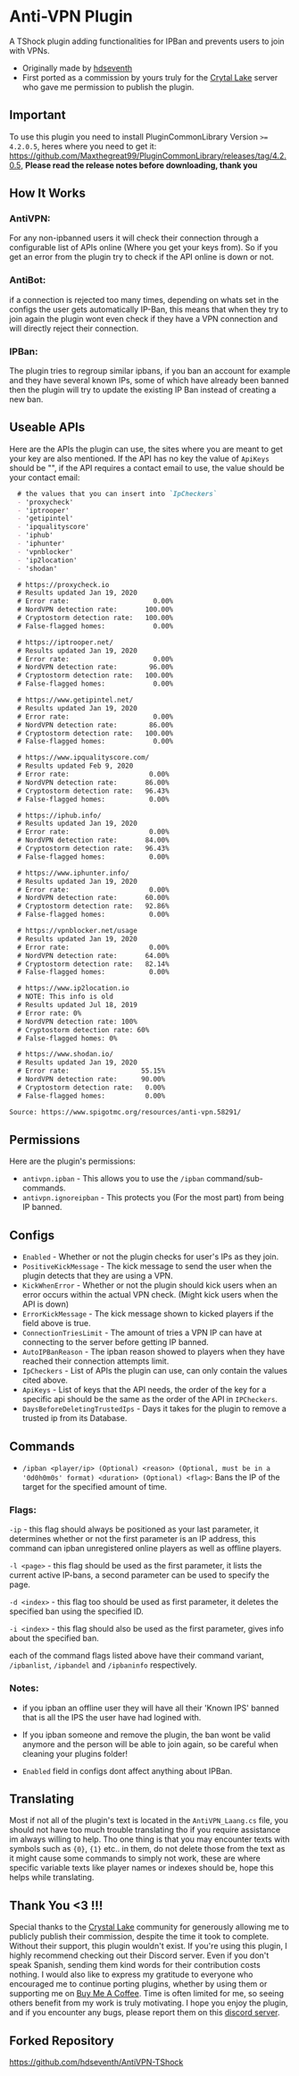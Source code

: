
# Anti-VPN Plugin

A TShock plugin adding functionalities for IPBan and prevents users to join with VPNs.
- Originally made by [hdseventh](https://github.com/hdseventh)
- First ported as a commission by yours truly for the [Crytal Lake](https://discord.gg/tFWzhWXFYh) server who gave me permission to publish the plugin.

## Important
To use this plugin you need to install PluginCommonLibrary Version `>= 4.2.0.5`, heres where you need to get it: https://github.com/Maxthegreat99/PluginCommonLibrary/releases/tag/4.2.0.5, **Please read the release notes before downloading, thank you**

## How It Works

### AntiVPN:
For any non-ipbanned users it will check their connection through a configurable list of APIs online (Where you get your keys from). So if you get an error from the plugin try to check if the API online is down or not.

### AntiBot:
if a connection is rejected too many times, depending on whats set in the configs the user gets automatically IP-Ban, this means that when they try to join again the plugin wont even check if they have a VPN connection and will directly reject their connection.

### IPBan:
The plugin tries to regroup similar ipbans, if you ban an account for example and they have several known IPs, some of which have already been banned then the plugin will try to update the existing IP Ban instead of creating a new ban. 

## Useable APIs

Here are the APIs the plugin can use, the sites where you are meant to get your key are also mentioned. If the API has no key  the value of `ApiKeys` should be "", if the API requires a contact email to use, the value should be your contact email:

```md
  # the values that you can insert into `IpCheckers`
  - 'proxycheck'
  - 'iptrooper'
  - 'getipintel'
  - 'ipqualityscore'
  - 'iphub'
  - 'iphunter'
  - 'vpnblocker'
  - 'ip2location'
  - 'shodan'

  # https://proxycheck.io
  # Results updated Jan 19, 2020
  # Error rate:                     0.00%
  # NordVPN detection rate:       100.00%
  # Cryptostorm detection rate:   100.00%
  # False-flagged homes:            0.00%

  # https://iptrooper.net/
  # Results updated Jan 19, 2020
  # Error rate:                     0.00%
  # NordVPN detection rate:        96.00%
  # Cryptostorm detection rate:   100.00%
  # False-flagged homes:            0.00%

  # https://www.getipintel.net/
  # Results updated Jan 19, 2020
  # Error rate:                     0.00%
  # NordVPN detection rate:        86.00%
  # Cryptostorm detection rate:   100.00%
  # False-flagged homes:            0.00%

  # https://www.ipqualityscore.com/
  # Results updated Feb 9, 2020
  # Error rate:                    0.00%
  # NordVPN detection rate:       86.00%
  # Cryptostorm detection rate:   96.43%
  # False-flagged homes:           0.00%

  # https://iphub.info/
  # Results updated Jan 19, 2020
  # Error rate:                    0.00%
  # NordVPN detection rate:       84.00%
  # Cryptostorm detection rate:   96.43%
  # False-flagged homes:           0.00%

  # https://www.iphunter.info/
  # Results updated Jan 19, 2020
  # Error rate:                    0.00%
  # NordVPN detection rate:       60.00%
  # Cryptostorm detection rate:   92.86%
  # False-flagged homes:           0.00%

  # https://vpnblocker.net/usage
  # Results updated Jan 19, 2020
  # Error rate:                    0.00%
  # NordVPN detection rate:       64.00%
  # Cryptostorm detection rate:   82.14%
  # False-flagged homes:           0.00%

  # https://www.ip2location.io
  # NOTE: This info is old
  # Results updated Jul 18, 2019
  # Error rate: 0%
  # NordVPN detection rate: 100%
  # Cryptostorm detection rate: 60%
  # False-flagged homes: 0%

  # https://www.shodan.io/
  # Results updated Jan 19, 2020
  # Error rate:                  55.15%
  # NordVPN detection rate:      90.00%
  # Cryptostorm detection rate:   0.00%
  # False-flagged homes:          0.00%

Source: https://www.spigotmc.org/resources/anti-vpn.58291/
```

## Permissions

Here are the plugin's permissions:

- `antivpn.ipban` - This allows you to use the `/ipban` command/sub-commands.
- `antivpn.ignoreipban` - This protects you (For the most part) from being IP banned.

## Configs

- `Enabled` - Whether or not the plugin checks for user's IPs as they join.
- `PositiveKickMessage` - The kick message to send the user when the plugin detects that they are using a VPN.
- `KickWhenError` - Whether or not the plugin should kick users when an error occurs within the actual VPN check. (Might kick users when the API is down)
- `ErrorKickMessage` - The kick message shown to kicked players if the field above is true.
- `ConnectionTriesLimit` - The amount of tries a VPN IP can have at connecting to the server before getting IP banned.
- `AutoIPBanReason` - The ipban reason showed to players when they have reached their connection attempts limit.
- `IpCheckers` - List of APIs the plugin can use, can only contain the values cited above.
- `ApiKeys` - List of keys that the API needs, the order of the key for a specific api should be the same as the order of the API in `IPCheckers`.
- `DaysBeforeDeletingTrustedIps` - Days it takes for the plugin to remove a trusted ip from its Database.

## Commands

- `/ipban <player/ip> (Optional) <reason> (Optional, must be in a '0d0h0m0s' format) <duration> (Optional) <flag>`: 
Bans the IP of the target for the specified amount of time. 

### Flags:
`-ip` - this flag should always be positioned as your last parameter, 
it determines whether or not the first parameter is an IP address, 
this command can ipban unregistered online players as well as offline players. 

`-l <page>` - this flag should be used as the first parameter, 
it lists the current active IP-bans, 
a second parameter can be used to specify the page.

`-d <index>` - this flag too should be used as first parameter,
it deletes the specified ban using the specified ID.

`-i <index>` - this flag should also be used as the first parameter,
gives info about the specified ban.

each of the command flags listed above have their command variant,
`/ipbanlist`, `/ipbandel` and `/ipbaninfo` respectively.

### Notes: 
- if you ipban an offline user they will have all their 'Known IPS' banned that is all the IPS the user have had logined with.

- If you ipban someone and remove the plugin,  the ban wont be valid anymore and the person will be able to join again, so be careful when cleaning your plugins folder! 

- `Enabled` field in configs dont affect anything about IPBan.


## Translating

Most if not all of the plugin's text is located in the `AntiVPN_Laang.cs` file, you should not have too much trouble translating tho if you require assistance im always willing to help. Tho one thing is that you may encounter texts with symbols such as `{0}`, `{1}` etc.. in them, do not delete those from the text as it might cause some commands to simply not work, these are where specific variable texts like player names or indexes should be, hope this helps while translating.

## Thank You <3 !!!
Special thanks to the [Crystal Lake](https://discord.gg/cXt6Urhhan) community for generously allowing me to publicly publish their commission, despite the time it took to complete. Without their support, this plugin wouldn't exist. If you're using this plugin, I highly recommend checking out their Discord server. Even if you don't speak Spanish, sending them kind words for their contribution costs nothing. I would also like to express my gratitude to everyone who encouraged me to continue porting plugins, whether by using them or supporting me on [Buy Me A Coffee](https://www.buymeacoffee.com/maxthegreat). Time is often limited for me, so seeing others benefit from my work is truly motivating. I hope you enjoy the plugin, and if you encounter any bugs, please report them on this [discord server](https://discord.gg/xmHax4BuUR).

## Forked Repository
https://github.com/hdseventh/AntiVPN-TShock
